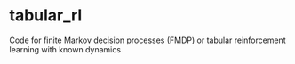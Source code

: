 # tabular_rl
Code for finite Markov decision processes (FMDP) or tabular reinforcement learning with known dynamics
